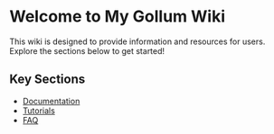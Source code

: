 # Welcome to My Gollum Wiki

This wiki is designed to provide information and resources for users. Explore the sections below to get started!

## Key Sections
- [Documentation](_pages/Gollum-Wiki-User-Guide.md)
- [Tutorials](Tutorials/Tutorial_1.md)
- [FAQ](FAQ.md)

